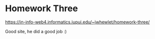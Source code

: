 # Homework Three 

https://in-info-web4.informatics.iupui.edu/~jwhewlet/homework-three/

Good site, he did a good job :)